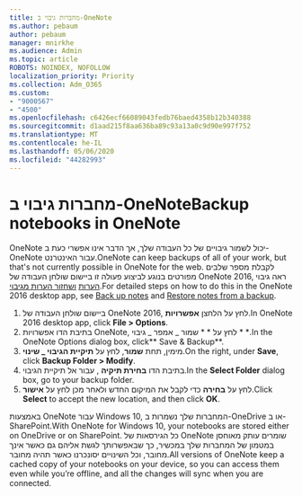 ```yaml
---
title: מחברות גיבוי ב-OneNote
ms.author: pebaum
author: pebaum
manager: mnirkhe
ms.audience: Admin
ms.topic: article
ROBOTS: NOINDEX, NOFOLLOW
localization_priority: Priority
ms.collection: Adm_O365
ms.custom:
- "9000567"
- "4500"
ms.openlocfilehash: c6426ecf66089043fedb76baed4358b12b340388
ms.sourcegitcommit: d1aad215f8aa636ba89c93a13a0c9d90e997f752
ms.translationtype: MT
ms.contentlocale: he-IL
ms.lasthandoff: 05/06/2020
ms.locfileid: "44282993"
---
```

# <a name="backup-notebooks-in-onenote"></a><span data-ttu-id="2608c-102">מחברות גיבוי ב-OneNote</span><span class="sxs-lookup"><span data-stu-id="2608c-102">Backup notebooks in OneNote</span></span>

<span data-ttu-id="2608c-103">OneNote יכול לשמור גיבויים של כל העבודה שלך, אך הדבר אינו אפשרי כעת ב-OneNote עבור האינטרנט.</span><span class="sxs-lookup"><span data-stu-id="2608c-103">OneNote can keep backups of all of your work, but that's not currently possible in OneNote for the web.</span></span> <span data-ttu-id="2608c-104">לקבלת מספר שלבים מפורטים בנוגע לביצוע פעולה זו ביישום שולחן העבודה של OneNote 2016, ראה גיבוי [הערות](https://support.office.com/article/back-up-notes-f58b34b0-611d-435e-87fa-7942a1767af4#id0eaabaaa=2016,_2013,_2010) [ושחזור הערות מגיבוי](https://support.microsoft.com/office/restore-notes-from-a-backup-5daf9cb0-6769-4998-a5de-f044fdd0d831).</span><span class="sxs-lookup"><span data-stu-id="2608c-104">For detailed steps on how to do this in the OneNote 2016 desktop app, see [Back up notes](https://support.office.com/article/back-up-notes-f58b34b0-611d-435e-87fa-7942a1767af4#id0eaabaaa=2016,_2013,_2010) and [Restore notes from a backup](https://support.microsoft.com/office/restore-notes-from-a-backup-5daf9cb0-6769-4998-a5de-f044fdd0d831).</span></span>

1. <span data-ttu-id="2608c-105">ביישום שולחן העבודה של OneNote 2016, לחץ על הלחצן **אפשרויות**.</span><span class="sxs-lookup"><span data-stu-id="2608c-105">In OneNote 2016 desktop app, click **File > Options**.</span></span>
2. <span data-ttu-id="2608c-106">בתיבת הדו אפשרויות OneNote, לחץ על \* \* שמור _ אמפר _ גיבוי \* \*.</span><span class="sxs-lookup"><span data-stu-id="2608c-106">In the OneNote Options dialog box, click\*\* Save & Backup\*\*.</span></span>
3. <span data-ttu-id="2608c-107">מימין, תחת **שמור**, לחץ על **תיקיית הגיבוי _ שינוי**.</span><span class="sxs-lookup"><span data-stu-id="2608c-107">On the right, under **Save**, click **Backup Folder > Modify**.</span></span>
4. <span data-ttu-id="2608c-108">בתיבת הדו **בחירת תיקיה** , עבור אל תיקיית הגיבוי.</span><span class="sxs-lookup"><span data-stu-id="2608c-108">In the **Select Folder** dialog box, go to your backup folder.</span></span>
5. <span data-ttu-id="2608c-109">לחץ על **בחירה** כדי לקבל את המיקום החדש ולאחר מכן לחץ על **אישור**.</span><span class="sxs-lookup"><span data-stu-id="2608c-109">Click **Select** to accept the new location, and then click **OK**.</span></span>

<span data-ttu-id="2608c-110">באמצעות OneNote עבור Windows 10, המחברות שלך נשמרות ב-OneDrive או ב-SharePoint.</span><span class="sxs-lookup"><span data-stu-id="2608c-110">With OneNote for Windows 10, your notebooks are stored either on OneDrive or on SharePoint.</span></span> <span data-ttu-id="2608c-111">כל הגירסאות של OneNote שומרים עותק מאוחסן במטמון של המחברות שלך במכשיר, כך שבאפשרותך לגשת אליהם גם כאשר אינך מחובר, וכל השינויים יסונכרנו כאשר תהיה מחובר.</span><span class="sxs-lookup"><span data-stu-id="2608c-111">All versions of OneNote keep a cached copy of your notebooks on your device, so you can access them even while you’re offline, and all the changes will sync when you are connected.</span></span>
